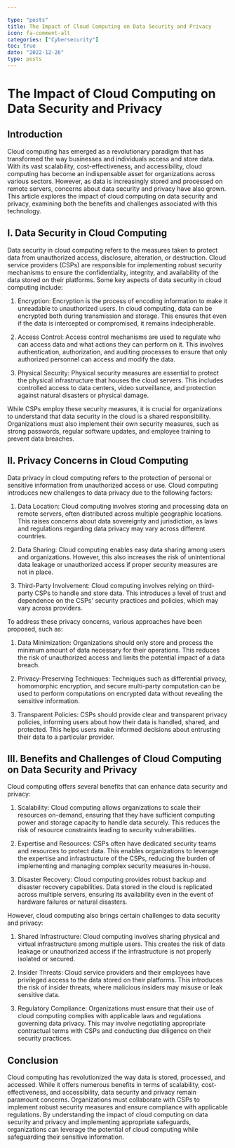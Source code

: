 ```yaml
---

type: "posts"
title: The Impact of Cloud Computing on Data Security and Privacy
icon: fa-comment-alt
categories: ["Cybersecurity"]
toc: true
date: "2022-12-26"
type: posts
---
```





# The Impact of Cloud Computing on Data Security and Privacy

## Introduction

Cloud computing has emerged as a revolutionary paradigm that has transformed the way businesses and individuals access and store data. With its vast scalability, cost-effectiveness, and accessibility, cloud computing has become an indispensable asset for organizations across various sectors. However, as data is increasingly stored and processed on remote servers, concerns about data security and privacy have also grown. This article explores the impact of cloud computing on data security and privacy, examining both the benefits and challenges associated with this technology.

## I. Data Security in Cloud Computing

Data security in cloud computing refers to the measures taken to protect data from unauthorized access, disclosure, alteration, or destruction. Cloud service providers (CSPs) are responsible for implementing robust security mechanisms to ensure the confidentiality, integrity, and availability of the data stored on their platforms. Some key aspects of data security in cloud computing include:

1. Encryption: Encryption is the process of encoding information to make it unreadable to unauthorized users. In cloud computing, data can be encrypted both during transmission and storage. This ensures that even if the data is intercepted or compromised, it remains indecipherable.

2. Access Control: Access control mechanisms are used to regulate who can access data and what actions they can perform on it. This involves authentication, authorization, and auditing processes to ensure that only authorized personnel can access and modify the data.

3. Physical Security: Physical security measures are essential to protect the physical infrastructure that houses the cloud servers. This includes controlled access to data centers, video surveillance, and protection against natural disasters or physical damage.

While CSPs employ these security measures, it is crucial for organizations to understand that data security in the cloud is a shared responsibility. Organizations must also implement their own security measures, such as strong passwords, regular software updates, and employee training to prevent data breaches.

## II. Privacy Concerns in Cloud Computing

Data privacy in cloud computing refers to the protection of personal or sensitive information from unauthorized access or use. Cloud computing introduces new challenges to data privacy due to the following factors:

1. Data Location: Cloud computing involves storing and processing data on remote servers, often distributed across multiple geographic locations. This raises concerns about data sovereignty and jurisdiction, as laws and regulations regarding data privacy may vary across different countries.

2. Data Sharing: Cloud computing enables easy data sharing among users and organizations. However, this also increases the risk of unintentional data leakage or unauthorized access if proper security measures are not in place.

3. Third-Party Involvement: Cloud computing involves relying on third-party CSPs to handle and store data. This introduces a level of trust and dependence on the CSPs' security practices and policies, which may vary across providers.

To address these privacy concerns, various approaches have been proposed, such as:

1. Data Minimization: Organizations should only store and process the minimum amount of data necessary for their operations. This reduces the risk of unauthorized access and limits the potential impact of a data breach.

2. Privacy-Preserving Techniques: Techniques such as differential privacy, homomorphic encryption, and secure multi-party computation can be used to perform computations on encrypted data without revealing the sensitive information.

3. Transparent Policies: CSPs should provide clear and transparent privacy policies, informing users about how their data is handled, shared, and protected. This helps users make informed decisions about entrusting their data to a particular provider.

## III. Benefits and Challenges of Cloud Computing on Data Security and Privacy

Cloud computing offers several benefits that can enhance data security and privacy:

1. Scalability: Cloud computing allows organizations to scale their resources on-demand, ensuring that they have sufficient computing power and storage capacity to handle data securely. This reduces the risk of resource constraints leading to security vulnerabilities.

2. Expertise and Resources: CSPs often have dedicated security teams and resources to protect data. This enables organizations to leverage the expertise and infrastructure of the CSPs, reducing the burden of implementing and managing complex security measures in-house.

3. Disaster Recovery: Cloud computing provides robust backup and disaster recovery capabilities. Data stored in the cloud is replicated across multiple servers, ensuring its availability even in the event of hardware failures or natural disasters.

However, cloud computing also brings certain challenges to data security and privacy:

1. Shared Infrastructure: Cloud computing involves sharing physical and virtual infrastructure among multiple users. This creates the risk of data leakage or unauthorized access if the infrastructure is not properly isolated or secured.

2. Insider Threats: Cloud service providers and their employees have privileged access to the data stored on their platforms. This introduces the risk of insider threats, where malicious insiders may misuse or leak sensitive data.

3. Regulatory Compliance: Organizations must ensure that their use of cloud computing complies with applicable laws and regulations governing data privacy. This may involve negotiating appropriate contractual terms with CSPs and conducting due diligence on their security practices.

## Conclusion

Cloud computing has revolutionized the way data is stored, processed, and accessed. While it offers numerous benefits in terms of scalability, cost-effectiveness, and accessibility, data security and privacy remain paramount concerns. Organizations must collaborate with CSPs to implement robust security measures and ensure compliance with applicable regulations. By understanding the impact of cloud computing on data security and privacy and implementing appropriate safeguards, organizations can leverage the potential of cloud computing while safeguarding their sensitive information.